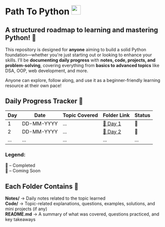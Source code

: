 <h1 align="left"> Path To Python <img src="https://user-images.githubusercontent.com/74038190/212257472-08e52665-c503-4bd9-aa20-f5a4dae769b5.gif" width="30"> </h1>

## A structured roadmap to learning and mastering Python! 🐍

This repository is designed for **anyone** aiming to build a solid Python foundation—whether you're just starting out or looking to enhance your skills. I’ll be **documenting daily progress** with **notes, code, projects, and problem-solving**, covering everything from **basics to advanced topics** like DSA, OOP, web development, and more.  

Anyone can explore, follow along, and use it as a beginner-friendly learning resource at their own pace!      

## Daily Progress Tracker 📅
<div align="center">

| **Day**  | **Date**       | **Topic Covered**           | **Folder Link** | **Status**  |
|----------|--------------|-------------------------|-------------|---------|
| 1    | DD-MM-YYYY   | ...  | [📂 Day 1](#) | 🎯 |
| 2    | DD-MM-YYYY  | ...   | [📂 Day 2](#) | 🚧 |
| ...      | ...     | ...   | ...            | ... |

</div>

### **Legend:**  
🎯 – Completed  
🚧 – Coming Soon  

## Each Folder Contains 📂

**Notes/** → Daily notes related to the topic learned  
**Code/** → Topic-related explanations, questions, examples, solutions, and mini projects (if any)  
**README.md** → A summary of what was covered, questions practiced, and key takeaways  
